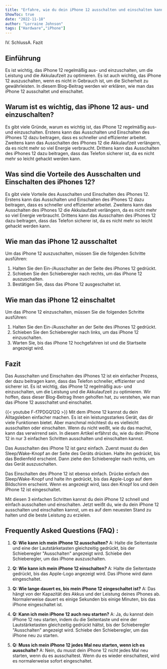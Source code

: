 ```yaml
---
title: "Erfahre, wie du dein iPhone 12 ausschalten und einschalten kannst - in nur 3 einfachen Schritten!"
ShowToc: true 
date: "2022-11-18"
author: "Lorraine Johnson" 
tags: ["Hardware","iPhone"]
---
```

IV. SchlussA. Fazit

## Einführung
Es ist wichtig, das iPhone 12 regelmäßig aus- und einzuschalten, um die Leistung und die Akkulaufzeit zu optimieren. Es ist auch wichtig, das iPhone 12 auszuschalten, wenn es nicht in Gebrauch ist, um die Sicherheit zu gewährleisten. In diesem Blog-Beitrag werden wir erklären, wie man das iPhone 12 ausschaltet und einschaltet.

## Warum ist es wichtig, das iPhone 12 aus- und einzuschalten?
Es gibt viele Gründe, warum es wichtig ist, das iPhone 12 regelmäßig aus- und einzuschalten. Erstens kann das Ausschalten und Einschalten des iPhones 12 dazu beitragen, dass es schneller und effizienter arbeitet. Zweitens kann das Ausschalten des iPhones 12 die Akkulaufzeit verlängern, da es nicht mehr so viel Energie verbraucht. Drittens kann das Ausschalten des iPhones 12 dazu beitragen, dass das Telefon sicherer ist, da es nicht mehr so leicht gehackt werden kann.

## Was sind die Vorteile des Ausschalten und Einschalten des iPhones 12?
Es gibt viele Vorteile des Ausschalten und Einschalten des iPhones 12. Erstens kann das Ausschalten und Einschalten des iPhones 12 dazu beitragen, dass es schneller und effizienter arbeitet. Zweitens kann das Ausschalten des iPhones 12 die Akkulaufzeit verlängern, da es nicht mehr so viel Energie verbraucht. Drittens kann das Ausschalten des iPhones 12 dazu beitragen, dass das Telefon sicherer ist, da es nicht mehr so leicht gehackt werden kann.

## Wie man das iPhone 12 ausschaltet
Um das iPhone 12 auszuschalten, müssen Sie die folgenden Schritte ausführen:

1. Halten Sie den Ein-/Ausschalter an der Seite des iPhones 12 gedrückt.
2. Schieben Sie den Schieberegler nach rechts, um das iPhone 12 auszuschalten.
3. Bestätigen Sie, dass das iPhone 12 ausgeschaltet ist.

## Wie man das iPhone 12 einschaltet
Um das iPhone 12 einzuschalten, müssen Sie die folgenden Schritte ausführen:

1. Halten Sie den Ein-/Ausschalter an der Seite des iPhones 12 gedrückt.
2. Schieben Sie den Schieberegler nach links, um das iPhone 12 einzuschalten.
3. Warten Sie, bis das iPhone 12 hochgefahren ist und die Startseite angezeigt wird.

## Fazit
Das Ausschalten und Einschalten des iPhones 12 ist ein einfacher Prozess, der dazu beitragen kann, dass das Telefon schneller, effizienter und sicherer ist. Es ist wichtig, das iPhone 12 regelmäßig aus- und einzuschalten, um die Leistung und die Akkulaufzeit zu optimieren. Wir hoffen, dass dieser Blog-Beitrag Ihnen geholfen hat, zu verstehen, wie man das iPhone 12 ausschaltet und einschaltet.

{{< youtube F-f7PDGQ12Q >}} 
Mit dem iPhone 12 kannst du dein Alltagsleben einfacher machen. Es ist ein leistungsstarkes Gerät, das dir viele Funktionen bietet. Aber manchmal möchtest du es vielleicht ausschalten oder einschalten. Wenn du nicht weißt, wie du das machst, kann das verwirrend sein. In diesem Artikel erfährst du, wie du dein iPhone 12 in nur 3 einfachen Schritten ausschalten und einschalten kannst.

Das Ausschalten des iPhone 12 ist ganz einfach. Zuerst musst du den Sleep/Wake-Knopf an der Seite des Geräts drücken. Halte ihn gedrückt, bis das Bedienfeld erscheint. Dann ziehe den Schieberegler nach rechts, um das Gerät auszuschalten.

Das Einschalten des iPhone 12 ist ebenso einfach. Drücke einfach den Sleep/Wake-Knopf und halte ihn gedrückt, bis das Apple-Logo auf dem Bildschirm erscheint. Wenn es angezeigt wird, lass den Knopf los und dein iPhone 12 ist eingeschaltet.

Mit diesen 3 einfachen Schritten kannst du dein iPhone 12 schnell und einfach ausschalten und einschalten. Jetzt weißt du, wie du dein iPhone 12 ausschalten und einschalten kannst, um es auf dem neuesten Stand zu halten und die beste Leistung zu erzielen.

## Frequently Asked Questions (FAQ) :
1. **Q: Wie kann ich mein iPhone 12 ausschalten?**
A: Halte die Seitentaste und eine der Lautstärketasten gleichzeitig gedrückt, bis der Schieberegler "Ausschalten" angezeigt wird. Schiebe den Schieberegler, um das iPhone auszuschalten.

2. **Q: Wie kann ich mein iPhone 12 einschalten?**
A: Halte die Seitentaste gedrückt, bis das Apple-Logo angezeigt wird. Das iPhone wird dann eingeschaltet.

3. **Q: Wie lange dauert es, bis mein iPhone 12 eingeschaltet ist?**
A: Das hängt von der Kapazität des Akkus und der Leistung deines iPhones ab. Normalerweise dauert es einige Sekunden bis einige Minuten, bis das iPhone eingeschaltet ist.

4. **Q: Kann ich mein iPhone 12 auch neu starten?**
A: Ja, du kannst dein iPhone 12 neu starten, indem du die Seitentaste und eine der Lautstärketasten gleichzeitig gedrückt hältst, bis der Schieberegler "Ausschalten" angezeigt wird. Schiebe den Schieberegler, um das iPhone neu zu starten.

5. **Q: Muss ich mein iPhone 12 jedes Mal neu starten, wenn ich es ausschalte?**
A: Nein, du musst dein iPhone 12 nicht jedes Mal neu starten, wenn du es ausschaltest. Wenn du es wieder einschaltest, wird es normalerweise sofort eingeschaltet.


